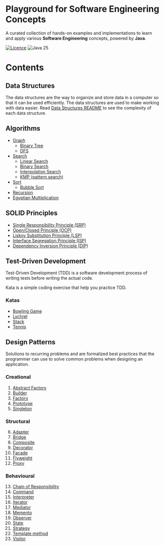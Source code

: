# Playground for Software Engineering Concepts
A curated collection of hands-on examples and implementations to learn and apply various **Software Engineering** concepts, powered by **Java**.

[![Licence](https://img.shields.io/badge/license-MIT-blue.svg)](LICENSE)
![Java 25](https://img.shields.io/badge/Java-25-red.svg)

# Contents

## Data Structures

The data structures are the way to organize and store data in a computer so that it can be used efficiently. The data structures are used to make working with data easier.
Read [Data Structures README](data-structures) to see the complexity of each data structure.

## Algorithms

* [Graph](algorithms/src/main/java/org/zegai/algorithms/graph)
    * [Binary Tree](algorithms/src/main/java/org/zegai/algorithms/graph/binary_tree)
    * [DFS](algorithms/src/main/java/org/zegai/algorithms/graph/dfs)
* [Search](algorithms/src/main/java/org/zegai/algorithms/search)
    * [Linear Search](algorithms/src/main/java/org/zegai/algorithms/search/linear)
    * [Binary Search](algorithms/src/main/java/org/zegai/algorithms/search/binary)
    * [Interpolation Search](algorithms/src/main/java/org/zegai/algorithms/search/interpolation)
    * [KMP (pattern search)](algorithms/src/main/java/org/zegai/algorithms/search/kmp)
* [Sort](algorithms/src/main/java/org/zegai/algorithms/sort)
    * [Bubble Sort](algorithms/src/main/java/org/zegai/algorithms/sort/bubblesort)
* [Recursion](algorithms/src/main/java/org/zegai/algorithms/recursion)
* [Egyptian Multiplication](algorithms/src/main/java/org/zegai/algorithms/egyptian_multiplication)

## SOLID Principles

* [Single Responsibility Principle (SRP)](solid/srp)
* [Open/Closed Principle (OCP)](solid/ocp)
* [Liskov Substitution Principle (LSP)](solid/lsp)
* [Interface Segregation Principle (ISP)](solid/isp)
* [Dependency Inversion Principle (DIP)](solid/dip)

## Test-Driven Development

Test-Driven Development (TDD) is a software development process of writing tests before writing the actual code.

Kata is a simple coding exercise that help you practice TDD.

### Katas

* [Bowling Game](katas/bowling-game)
* [Lychrel](katas/lychrel)
* [Stack](katas/stack)
* [Tennis](katas/tennis)

## Design Patterns
Solutions to recurring problems and are formalized best practices that the programmer can use to solve common problems when designing an application.

### Creational

1. [Abstract Factory](design-patterns/creational/abstract-factory)
2. [Builder](design-patterns/creational/builder)
3. [Factory](design-patterns/creational/factory)
4. [Prototype](design-patterns/creational/prototype)
5. [Singleton](design-patterns/creational/singleton)

### Structural

6. [Adapter](design-patterns/structural/adapter)
7. [Bridge](design-patterns/structural/bridge)
8. [Composite](design-patterns/structural/composite)
9. [Decorator](design-patterns/structural/decorator)
10. [Facade](design-patterns/structural/facade)
11. [Flyweight](design-patterns/structural/flyweight)
12. [Proxy](design-patterns/structural/proxy)

### Behavioural

13. [Chain of Responsibility](design-patterns/behavioural/chain-of-responsability)
14. [Command](design-patterns/behavioural/command)
15. [Interpreter](design-patterns/behavioural/interpreter)
16. [Iterator](design-patterns/behavioural/iterator)
17. [Mediator](design-patterns/behavioural/mediator)
18. [Memento](design-patterns/behavioural/memento)
19. [Observer](design-patterns/behavioural/observer)
20. [State](design-patterns/behavioural/state)
21. [Strategy](design-patterns/behavioural/strategy)
22. [Template method](design-patterns/behavioural/template-method)
23. [Visitor](design-patterns/behavioural/visitor)